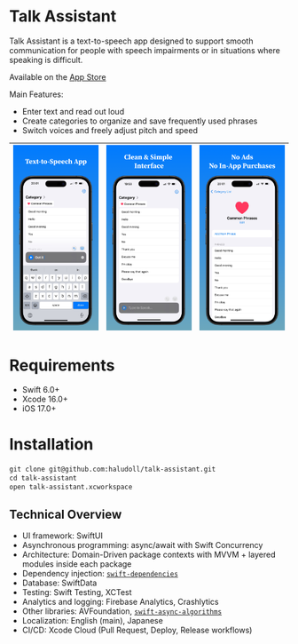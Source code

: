 # Talk Assistant

Talk Assistant is a text-to-speech app designed to support smooth communication for people with speech impairments or in situations where speaking is difficult.

Available on the [App Store](https://apps.apple.com/us/app/talk-assistant/id6736892711)

Main Features:
- Enter text and read out loud
- Create categories to organize and save frequently used phrases
- Switch voices and freely adjust pitch and speed

|![screenshots](app-store-screenshots/English/01.png)|![screenshots](app-store-screenshots/English/02.png)|![screenshots](app-store-screenshots/English/03.png)|
|---|---|---|

# Requirements
- Swift 6.0+
- Xcode 16.0+
- iOS 17.0+

# Installation
```
git clone git@github.com:haludoll/talk-assistant.git
cd talk-assistant
open talk-assistant.xcworkspace
```

## Technical Overview
- UI framework: SwiftUI
- Asynchronous programming: async/await with Swift Concurrency
- Architecture: Domain-Driven package contexts with MVVM + layered modules inside each package
- Dependency injection: [`swift-dependencies`](https://github.com/pointfreeco/swift-dependencies)
- Database: SwiftData
- Testing: Swift Testing, XCTest
- Analytics and logging: Firebase Analytics, Crashlytics
- Other libraries: AVFoundation, [`swift-async-algorithms`](https://github.com/apple/swift-async-algorithms)
- Localization: English (main), Japanese
- CI/CD: Xcode Cloud (Pull Request, Deploy, Release workflows)
